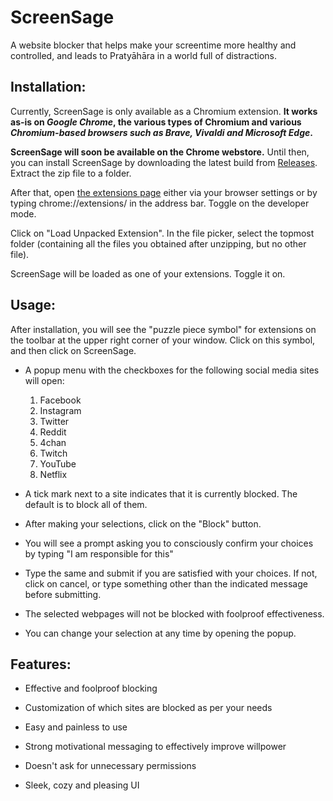 # ScreenSage
A website blocker that helps make your screentime more healthy and controlled, and leads to Pratyāhāra in a world full of distractions.
 
## Installation:
Currently, ScreenSage is only available as a Chromium extension. **It works as-is on *Google Chrome*, the various types of Chromium and various *Chromium-based browsers such as Brave, Vivaldi and Microsoft Edge*.**
 
**ScreenSage will soon be available on the Chrome webstore.**
Until then, you can install ScreenSage by downloading the latest build from [Releases](https://github.com/devashish-kaushik/ScreenSage/releases). Extract the zip file to a folder.
 
After that, open [the extensions page](chrome://extensions/) either via your browser settings or by typing chrome://extensions/ in the address bar. Toggle on the developer mode.
 
Click on "Load Unpacked Extension". In the file picker, select the topmost folder (containing all the files you obtained after unzipping, but no other file).
 
ScreenSage will be loaded as one of your extensions. Toggle it on.
 
## Usage:
After installation, you will see the "puzzle piece symbol" for extensions on the toolbar at the upper right corner of your window. Click on this symbol, and then click on ScreenSage.
 
- A popup menu with the checkboxes for the following social media sites will open:
    1. Facebook
    2. Instagram
    3. Twitter
    4. Reddit
    5. 4chan
    6. Twitch
    7. YouTube
    8. Netflix
 
- A tick mark next to a site indicates that it is currently blocked. The default is to block all of them.
 
- After making your selections, click on the "Block" button.
 
- You will see a prompt asking you to consciously confirm your choices by typing "I am responsible for this"
 
- Type the same and submit if you are satisfied with your choices. If not, click on cancel, or type something other than the indicated message before submitting.
 
- The selected webpages will not be blocked with foolproof effectiveness.
 
- You can change your selection at any time by opening the popup.
 
## Features:
 
 - Effective and foolproof blocking
 
 - Customization of which sites are blocked as per your needs
 
 - Easy and painless to use
 
 - Strong motivational messaging to effectively improve willpower
 
 - Doesn't ask for unnecessary permissions

 - Sleek, cozy and pleasing UI